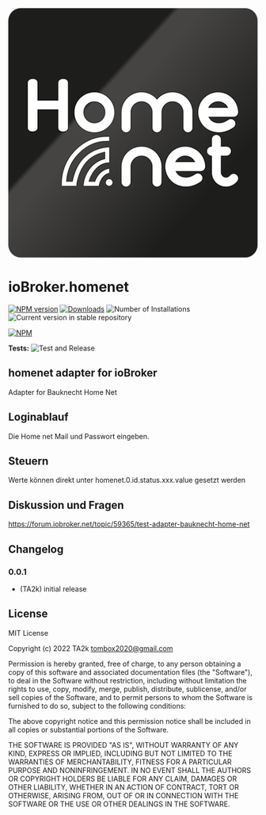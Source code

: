 ![Logo](admin/homenet.png)

# ioBroker.homenet

[![NPM version](https://img.shields.io/npm/v/iobroker.homenet.svg)](https://www.npmjs.com/package/iobroker.homenet)
[![Downloads](https://img.shields.io/npm/dm/iobroker.homenet.svg)](https://www.npmjs.com/package/iobroker.homenet)
![Number of Installations](https://iobroker.live/badges/homenet-installed.svg)
![Current version in stable repository](https://iobroker.live/badges/homenet-stable.svg)

[![NPM](https://nodei.co/npm/iobroker.homenet.png?downloads=true)](https://nodei.co/npm/iobroker.homenet/)

**Tests:** ![Test and Release](https://github.com/TA2k/ioBroker.homenet/workflows/Test%20and%20Release/badge.svg)

## homenet adapter for ioBroker

Adapter for Bauknecht Home Net

## Loginablauf

Die Home net Mail und Passwort eingeben.

## Steuern

Werte können direkt unter homenet.0.id.status.xxx.value gesetzt werden

## Diskussion und Fragen

<https://forum.iobroker.net/topic/59365/test-adapter-bauknecht-home-net>

## Changelog

### 0.0.1

- (TA2k) initial release

## License

MIT License

Copyright (c) 2022 TA2k <tombox2020@gmail.com>

Permission is hereby granted, free of charge, to any person obtaining a copy
of this software and associated documentation files (the "Software"), to deal
in the Software without restriction, including without limitation the rights
to use, copy, modify, merge, publish, distribute, sublicense, and/or sell
copies of the Software, and to permit persons to whom the Software is
furnished to do so, subject to the following conditions:

The above copyright notice and this permission notice shall be included in all
copies or substantial portions of the Software.

THE SOFTWARE IS PROVIDED "AS IS", WITHOUT WARRANTY OF ANY KIND, EXPRESS OR
IMPLIED, INCLUDING BUT NOT LIMITED TO THE WARRANTIES OF MERCHANTABILITY,
FITNESS FOR A PARTICULAR PURPOSE AND NONINFRINGEMENT. IN NO EVENT SHALL THE
AUTHORS OR COPYRIGHT HOLDERS BE LIABLE FOR ANY CLAIM, DAMAGES OR OTHER
LIABILITY, WHETHER IN AN ACTION OF CONTRACT, TORT OR OTHERWISE, ARISING FROM,
OUT OF OR IN CONNECTION WITH THE SOFTWARE OR THE USE OR OTHER DEALINGS IN THE
SOFTWARE.
